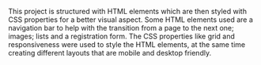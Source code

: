 This project is structured with HTML elements which are then styled with CSS properties for a better visual aspect. 
Some HTML elements used are a navigation bar to help with the transition from a page to the next one; images; lists and a registration form.
The CSS properties like grid and responsiveness were used to style the HTML elements, at the same time creating different layouts that are mobile and desktop friendly.

